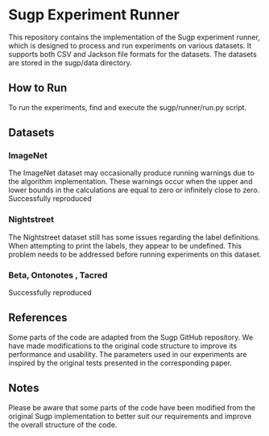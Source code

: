 # Sugp Experiment Runner
This repository contains the implementation of the Sugp experiment runner, which is designed to process and run experiments on various datasets. It supports both CSV and Jackson file formats for the datasets. The datasets are stored in the sugp/data directory.

## How to Run
To run the experiments, find and execute the sugp/runner/run.py script.

## Datasets

### ImageNet
The ImageNet dataset may occasionally produce running warnings due to the algorithm implementation. These warnings occur when the upper and lower bounds in the calculations are equal to zero or infinitely close to zero.
Successfully reproduced

### Nightstreet
The Nightstreet dataset still has some issues regarding the label definitions. When attempting to print the labels, they appear to be undefined. This problem needs to be addressed before running experiments on this dataset.

### Beta, Ontonotes , Tacred
Successfully reproduced


## References
Some parts of the code are adapted from the Sugp GitHub repository. We have made modifications to the original code structure to improve its performance and usability. The parameters used in our experiments are inspired by the original tests presented in the corresponding paper.

## Notes
Please be aware that some parts of the code have been modified from the original Sugp implementation to better suit our requirements and improve the overall structure of the code.

